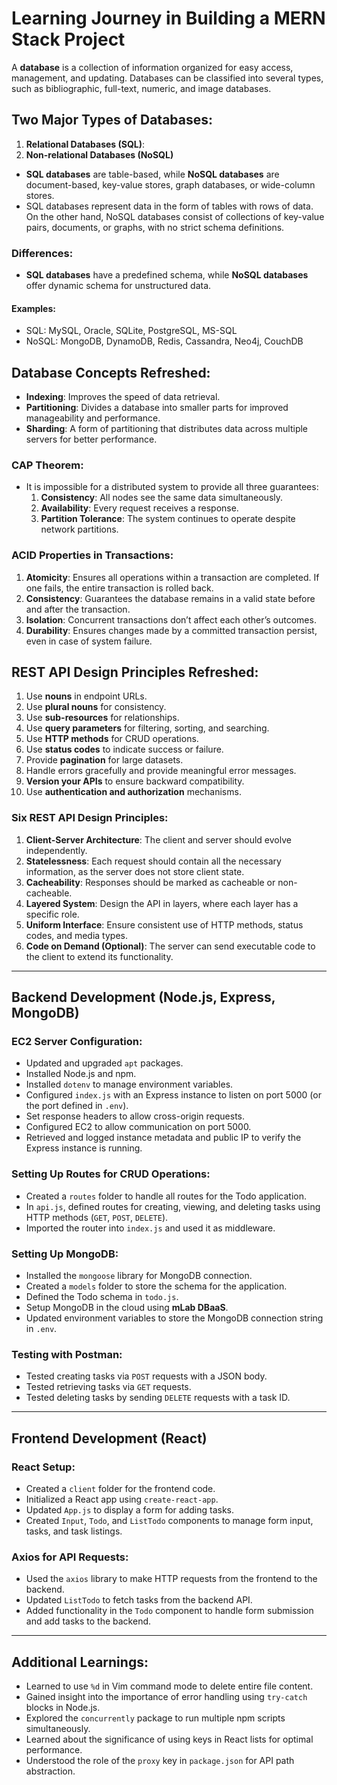 # Learning Journey in Building a MERN Stack Project

A **database** is a collection of information organized for easy access, management, and updating. Databases can be classified into several types, such as bibliographic, full-text, numeric, and image databases.

## Two Major Types of Databases:
1. **Relational Databases (SQL)**: 
2. **Non-relational Databases (NoSQL)**

- **SQL databases** are table-based, while **NoSQL databases** are document-based, key-value stores, graph databases, or wide-column stores.
- SQL databases represent data in the form of tables with rows of data. On the other hand, NoSQL databases consist of collections of key-value pairs, documents, or graphs, with no strict schema definitions.

### Differences:
- **SQL databases** have a predefined schema, while **NoSQL databases** offer dynamic schema for unstructured data.
  
#### Examples:
- SQL: MySQL, Oracle, SQLite, PostgreSQL, MS-SQL
- NoSQL: MongoDB, DynamoDB, Redis, Cassandra, Neo4j, CouchDB

## Database Concepts Refreshed:
- **Indexing**: Improves the speed of data retrieval.
- **Partitioning**: Divides a database into smaller parts for improved manageability and performance.
- **Sharding**: A form of partitioning that distributes data across multiple servers for better performance.

### CAP Theorem:
- It is impossible for a distributed system to provide all three guarantees:
  1. **Consistency**: All nodes see the same data simultaneously.
  2. **Availability**: Every request receives a response.
  3. **Partition Tolerance**: The system continues to operate despite network partitions.

### ACID Properties in Transactions:
1. **Atomicity**: Ensures all operations within a transaction are completed. If one fails, the entire transaction is rolled back.
2. **Consistency**: Guarantees the database remains in a valid state before and after the transaction.
3. **Isolation**: Concurrent transactions don’t affect each other’s outcomes.
4. **Durability**: Ensures changes made by a committed transaction persist, even in case of system failure.

## REST API Design Principles Refreshed:
1. Use **nouns** in endpoint URLs.
2. Use **plural nouns** for consistency.
3. Use **sub-resources** for relationships.
4. Use **query parameters** for filtering, sorting, and searching.
5. Use **HTTP methods** for CRUD operations.
6. Use **status codes** to indicate success or failure.
7. Provide **pagination** for large datasets.
8. Handle errors gracefully and provide meaningful error messages.
9. **Version your APIs** to ensure backward compatibility.
10. Use **authentication and authorization** mechanisms.

### Six REST API Design Principles:
1. **Client-Server Architecture**: The client and server should evolve independently.
2. **Statelessness**: Each request should contain all the necessary information, as the server does not store client state.
3. **Cacheability**: Responses should be marked as cacheable or non-cacheable.
4. **Layered System**: Design the API in layers, where each layer has a specific role.
5. **Uniform Interface**: Ensure consistent use of HTTP methods, status codes, and media types.
6. **Code on Demand (Optional)**: The server can send executable code to the client to extend its functionality.

---

## Backend Development (Node.js, Express, MongoDB)

### EC2 Server Configuration:
- Updated and upgraded `apt` packages.
- Installed Node.js and npm.
- Installed `dotenv` to manage environment variables.
- Configured `index.js` with an Express instance to listen on port 5000 (or the port defined in `.env`).
- Set response headers to allow cross-origin requests.
- Configured EC2 to allow communication on port 5000.
- Retrieved and logged instance metadata and public IP to verify the Express instance is running.

### Setting Up Routes for CRUD Operations:
- Created a `routes` folder to handle all routes for the Todo application.
- In `api.js`, defined routes for creating, viewing, and deleting tasks using HTTP methods (`GET`, `POST`, `DELETE`).
- Imported the router into `index.js` and used it as middleware.

### Setting Up MongoDB:
- Installed the `mongoose` library for MongoDB connection.
- Created a `models` folder to store the schema for the application.
- Defined the Todo schema in `todo.js`.
- Setup MongoDB in the cloud using **mLab DBaaS**.
- Updated environment variables to store the MongoDB connection string in `.env`.
  
### Testing with Postman:
- Tested creating tasks via `POST` requests with a JSON body.
- Tested retrieving tasks via `GET` requests.
- Tested deleting tasks by sending `DELETE` requests with a task ID.

---

## Frontend Development (React)

### React Setup:
- Created a `client` folder for the frontend code.
- Initialized a React app using `create-react-app`.
- Updated `App.js` to display a form for adding tasks.
- Created `Input`, `Todo`, and `ListTodo` components to manage form input, tasks, and task listings.

### Axios for API Requests:
- Used the `axios` library to make HTTP requests from the frontend to the backend.
- Updated `ListTodo` to fetch tasks from the backend API.
- Added functionality in the `Todo` component to handle form submission and add tasks to the backend.

---

## Additional Learnings:
- Learned to use `%d` in Vim command mode to delete entire file content.
- Gained insight into the importance of error handling using `try-catch` blocks in Node.js.
- Explored the `concurrently` package to run multiple npm scripts simultaneously.
- Learned about the significance of using keys in React lists for optimal performance.
- Understood the role of the `proxy` key in `package.json` for API path abstraction.
